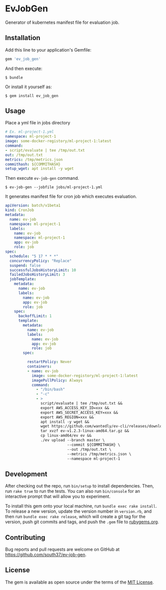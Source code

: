 # EvJobGen
Generator of kubernetes manifest file for evaluation job.

## Installation

Add this line to your application's Gemfile:

```ruby
gem 'ev_job_gen'
```

And then execute:

    $ bundle

Or install it yourself as:

    $ gem install ev_job_gen

## Usage

Place a yml file in jobs directory

```yml
# Ex. ml-project-1.yml
namespace: ml-project-1
image: some-docker-registory/ml-project-1:latest
command:
- script/evaluate | tee /tmp/out.txt
out: /tmp/out.txt
metrics: /tmp/metrics.json
commithash: ${COMMITHASH}
setup_wget: apt install -y wget
```

Then execute `ev-job-gen` command.

```console
$ ev-job-gen --jobfile jobs/ml-project-1.yml
```

It generates manifest file for cron job which executes evaluation.

```yml
apiVersion: batch/v1beta1
kind: CronJob
metadata:
  name: ev-job
  namespace: ml-project-1
  labels:
    name: ev-job
    namespace: ml-project-1
    app: ev-job
    role: job
spec:
  schedule: "5 17 * * *"
  concurrencyPolicy: "Replace"
  suspend: false
  successfulJobsHistoryLimit: 10
  failedJobsHistoryLimit: 3
  jobTemplate:
    metadata:
      name: ev-job
      labels:
        name: ev-job
        app: ev-job
        role: job
    spec:
      backoffLimit: 1
      template:
        metadata:
          name: ev-job
          labels:
            name: ev-job
            app: ev-job
            role: job
        spec:

          restartPolicy: Never
          containers:
          - name: ev-job
            image: some-docker-registory/ml-project-1:latest
            imagePullPolicy: Always
            command:
              - "/bin/bash"
              - "-c"
              - >
                script/evaluate | tee /tmp/out.txt &&
                export AWS_ACCESS_KEY_ID=xxx &&
                export AWS_SECRET_ACCESS_KEY=xxx &&
                export AWS_REGION=xxx &&
                apt install -y wget &&
                wget https://github.com/wantedly/ev-cli/releases/download/v1.2.3/ev-v1.2.3-linux-amd64.tar.gz &&
                tar xvzf ev-v1.2.3-linux-amd64.tar.gz &&
                cp linux-amd64/ev ev &&
                ./ev upload --branch master \
                            --commit ${COMMITHASH} \
                            --out /tmp/out.txt \
                            --metrics /tmp/metrics.json \
                            --namespace ml-project-1
```

## Development

After checking out the repo, run `bin/setup` to install dependencies. Then, run `rake true` to run the tests. You can also run `bin/console` for an interactive prompt that will allow you to experiment.

To install this gem onto your local machine, run `bundle exec rake install`. To release a new version, update the version number in `version.rb`, and then run `bundle exec rake release`, which will create a git tag for the version, push git commits and tags, and push the `.gem` file to [rubygems.org](https://rubygems.org).

## Contributing

Bug reports and pull requests are welcome on GitHub at https://github.com/south37/ev-job-gen.

## License

The gem is available as open source under the terms of the [MIT License](https://opensource.org/licenses/MIT).
